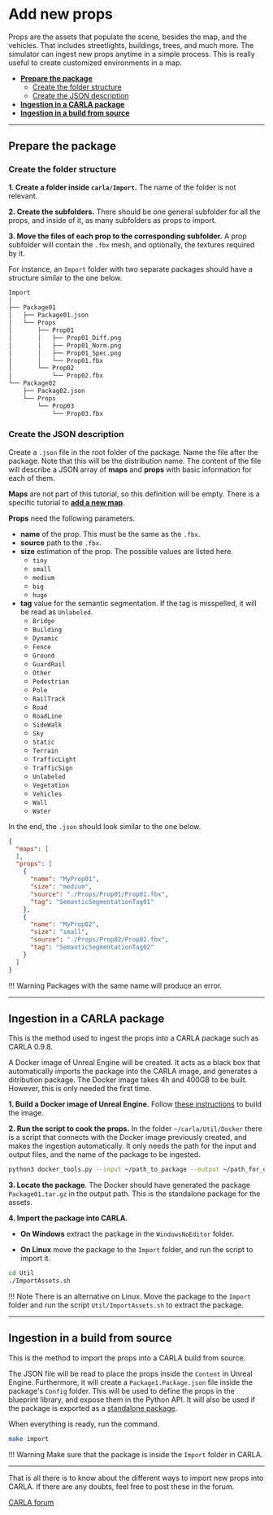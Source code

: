 # Add new props

Props are the assets that populate the scene, besides the map, and the vehicles. That includes streetlights, buildings, trees, and much more. The simulator can ingest new props anytime in a simple process. This is really useful to create customized environments in a map. 

* [__Prepare the package__](#prepare-the-package)  
	*   [Create the folder structure](#create-the-folder-structure)  
	*   [Create the JSON description](#create-the-json-description)  
*   [__Ingestion in a CARLA package__](#ingestion-in-a-carla-package)  
*   [__Ingestion in a build from source__](#ingestion-in-a-build-from-source)  

---
## Prepare the package

### Create the folder structure

__1. Create a folder inside `carla/Import`.__ The name of the folder is not relevant.  

__2. Create the subfolders.__ There should be one general subfolder for all the props, and inside of it, as many subfolders as props to import. 

__3. Move the files of each prop to the corresponding subfolder.__ A prop subfolder will contain the `.fbx` mesh, and optionally, the textures required by it.  

For instance, an `Import` folder with two separate packages should have a structure similar to the one below.

```sh
Import
│
├── Package01
│   ├── Package01.json
│   └── Props
│       ├── Prop01
│       │   ├── Prop01_Diff.png
│       │   ├── Prop01_Norm.png
│       │   ├── Prop01_Spec.png
│       │   └── Prop01.fbx
│       └── Prop02
│           └── Prop02.fbx
└── Package02
    ├── Packag02.json
    └── Props
        └── Prop03
            └── Prop03.fbx
```

### Create the JSON description

Create a `.json` file in the root folder of the package. Name the file after the package. Note that this will be the distribution name. The content of the file will describe a JSON array of __maps__ and __props__ with basic information for each of them.  

__Maps__ are not part of this tutorial, so this definition will be empty. There is a specific tutorial to [__add a new map__](tuto_M_custom_map_overview.md).  

__Props__ need the following parameters.  

*   __name__ of the prop. This must be the same as the `.fbx`.  
*   __source__ path to the `.fbx`.  
*   __size__ estimation of the prop. The possible values are listed here.  
	*   `tiny`  
	*   `small`  
	*   `medium`  
	*   `big`  
	*   `huge`  
*   __tag__ value for the semantic segmentation. If the tag is misspelled, it will be read as `Unlabeled`. 
	*   `Bridge`
	*   `Building`
	*   `Dynamic`
	*   `Fence`
	*   `Ground`
	*   `GuardRail`
	*   `Other`
	*   `Pedestrian`
	*   `Pole`
	*   `RailTrack`
	*   `Road`
	*   `RoadLine`
	*   `SideWalk`
	*   `Sky`
	*   `Static`
	*   `Terrain`
	*   `TrafficLight`
	*   `TrafficSign`
	*   `Unlabeled`
	*   `Vegetation`
	*   `Vehicles`
	*   `Wall`
	*   `Water`

In the end, the `.json` should look similar to the one below.

```json
{
  "maps": [
  ],
  "props": [
    {
      "name": "MyProp01",
      "size": "medium",
      "source": "./Props/Prop01/Prop01.fbx",
      "tag": "SemanticSegmentationTag01"
    },
    {
      "name": "MyProp02",
      "size": "small",
      "source": "./Props/Prop02/Prop02.fbx",
      "tag": "SemanticSegmentationTag02"
    }
  ]
}
```
!!! Warning
    Packages with the same name will produce an error.  

---
## Ingestion in a CARLA package

This is the method used to ingest the props into a CARLA package such as CARLA 0.9.8.  

A Docker image of Unreal Engine will be created. It acts as a black box that automatically imports the package into the CARLA image, and generates a ditribution package. The Docker image takes 4h and 400GB to be built. However, this is only needed the first time. 

__1. Build a Docker image of Unreal Engine.__ Follow [these instructions](https://github.com/carla-simulator/carla/tree/master/Util/Docker) to build the image.  

__2. Run the script to cook the props.__ In the folder `~/carla/Util/Docker` there is a script that connects with the Docker image previously created, and makes the ingestion automatically. It only needs the path for the input and output files, and the name of the package to be ingested.  

```sh
python3 docker_tools.py --input ~/path_to_package --output ~/path_for_output_assets  --packages Package01
```

__3. Locate the package__. The Docker should have generated the package `Package01.tar.gz` in the output path. This is the standalone package for the assets. 

__4. Import the package into CARLA.__  

*   __On Windows__ extract the package in the `WindowsNoEditor` folder. 

*   __On Linux__ move the package to the `Import` folder, and run the script to import it. 

```sh
cd Util
./ImportAssets.sh
```

!!! Note
    There is an alternative on Linux. Move the package to the `Import` folder and run the script `Util/ImportAssets.sh` to extract the package.


---
## Ingestion in a build from source

This is the method to import the props into a CARLA build from source.  

The JSON file will be read to place the props inside the `Content` in Unreal Engine. Furthermore, it will create a `Package1.Package.json` file inside the package's `Config` folder. This will be used to define the props in the blueprint library, and expose them in the Python API. It will also be used if the package is exported as a [standalone package](tuto_A_create_standalone.md).

When everything is ready, run the command. 

```sh
make import
```

!!! Warning
    Make sure that the package is inside the `Import` folder in CARLA. 

---

That is all there is to know about the different ways to import new props into CARLA. If there are any doubts, feel free to post these in the forum. 

<div class="build-buttons">
<p>
<a href="https://github.com/carla-simulator/carla/discussions/" target="_blank" class="btn btn-neutral" title="Go to the CARLA forum">
CARLA forum</a>
</p>
</div>


